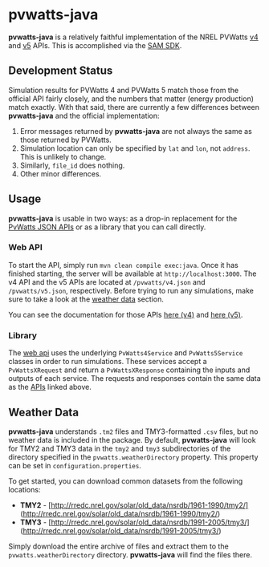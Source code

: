 # pvwatts-java

**pvwatts-java** is a relatively faithful implementation of the NREL PVWatts [v4](https://developer.nrel.gov/docs/solar/pvwatts-v4/) and [v5](https://developer.nrel.gov/docs/solar/pvwatts-v5/) APIs. This is accomplished via the [SAM SDK](https://sam.nrel.gov/sdk).

## Development Status
Simulation results for PVWatts 4 and PVWatts 5 match those from the official API fairly closely, and the numbers that matter (energy production) match exactly. With that said, there are currently a few differences between **pvwatts-java** and the official implementation:

  1. Error messages returned by **pvwatts-java** are not always the same as 
     those returned by PVWatts.
  2. Simulation location can only be specified by `lat` and `lon`, not
     `address`. This is unlikely to change.
  3. Similarly, `file_id` does nothing. 
  4. Other minor differences.

## Usage
**pvwatts-java** is usable in two ways: as a drop-in replacement for the [PvWatts JSON APIs](https://developer.nrel.gov/docs/solar/) or as a library that you can call directly.

### Web API
To start the API, simply run `mvn clean compile exec:java`. Once it has finished starting, the server will be available at `http://localhost:3000`. The v4 API and the v5 APIs are located at `/pvwatts/v4.json` and `/pvwatts/v5.json`, respectively. Before trying to run any simulations, make sure to take a look at the [weather data](#weather-data) section.

You can see the documentation for those APIs [here (v4)](https://developer.nrel.gov/docs/solar/pvwatts-v4/) and [here (v5)](https://developer.nrel.gov/docs/solar/pvwatts-v5/).

### Library
The [web api](#web-api) uses the underlying `PvWatts4Service` and `PvWatts5Service` classes in order to run simulations. These services accept a `PvWattsXRequest` and return a `PvWattsXResponse` containing the inputs and outputs of each service. The requests and responses contain the same data as the [APIs](#web-api) linked above.

## Weather Data
**pvwatts-java** understands `.tm2` files and TMY3-formatted `.csv` files, but no weather data is included in the package. By default, **pvwatts-java** will look for TMY2 and TMY3 data in the `tmy2` and `tmy3` subdirectories of the directory specified in the `pvwatts.weatherDirectory` property. This property can be set in `configuration.properties`.

To get started, you can download common datasets from the following locations:

  * **TMY2** - [http://rredc.nrel.gov/solar/old_data/nsrdb/1961-1990/tmy2/]
    (http://rredc.nrel.gov/solar/old_data/nsrdb/1961-1990/tmy2/)
  * **TMY3** - [http://rredc.nrel.gov/solar/old_data/nsrdb/1991-2005/tmy3/]
    (http://rredc.nrel.gov/solar/old_data/nsrdb/1991-2005/tmy3/)

Simply download the entire archive of files and extract them to the `pvwatts.weatherDirectory` directory. **pvwatts-java** will find the files there.


